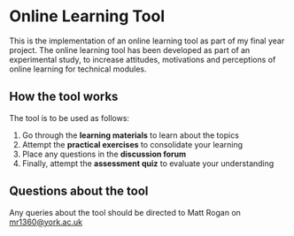 # Online Learning Tool

This is the implementation of an online learning tool as part of my final year project. The online learning tool has been developed as part of an experimental study, to increase attitudes, motivations and perceptions of online learning for technical modules. 

## How the tool works
The tool is to be used as follows:
1. Go through the **learning materials** to learn about the topics
2. Attempt the **practical exercises** to consolidate your learning
3. Place any questions in the **discussion forum**
4. Finally, attempt the **assessment quiz** to evaluate your understanding

## Questions about the tool
Any queries about the tool should be directed to Matt Rogan on mr1360@york.ac.uk